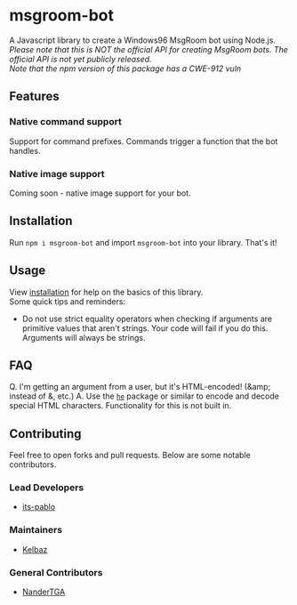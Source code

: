 # msgroom-bot
A Javascript library to create a Windows96 MsgRoom bot using Node.js.  
*Please note that this is NOT the official API for creating MsgRoom bots. The official API is not yet publicly released.*  
*Note that the npm version of this package has a CWE-912 vuln*
## Features
### Native command support
Support for command prefixes. Commands trigger a function that the bot handles.
### Native image support
Coming soon - native image support for your bot.

## Installation
Run `npm i msgroom-bot` and import `msgroom-bot` into your library. That's it!

## Usage
View [installation](#installation) for help on the basics of this library.  
Some quick tips and reminders:
* Do not use strict equality operators when checking if arguments are primitive values that aren't strings. Your code will fail if you do this. Arguments will always be strings.

## FAQ
Q. I'm getting an argument from a user, but it's HTML-encoded! (\&amp; instead of &, etc.)
A. Use the [`he`](https://www.npmjs.com/package/he) package or similar to encode and decode special HTML characters. Functionality for this is not built in.

## Contributing
Feel free to open forks and pull requests. Below are some notable contributors.
### Lead Developers
* [its-pablo](https://github.com/its-pablo)
### Maintainers
* [Kelbaz](https://github.com/kelbazz)
### General Contributors
* [NanderTGA](https://github.com/NanderTGA)

